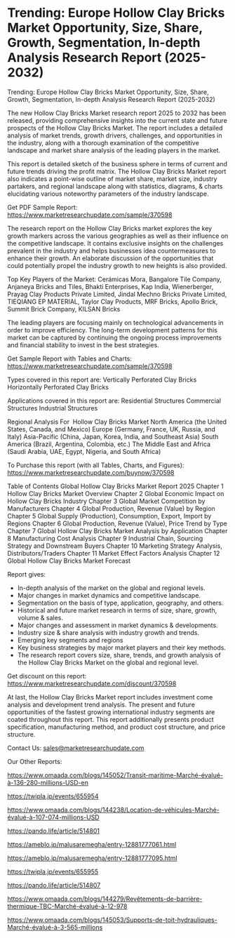# Trending: Europe Hollow Clay Bricks Market Opportunity, Size, Share, Growth, Segmentation, In-depth Analysis Research Report (2025-2032)
 Trending: Europe Hollow Clay Bricks Market Opportunity, Size, Share, Growth, Segmentation, In-depth Analysis Research Report (2025-2032)

The new Hollow Clay Bricks Market research report 2025 to 2032 has been released, providing comprehensive insights into the current state and future prospects of the Hollow Clay Bricks Market. The report includes a detailed analysis of market trends, growth drivers, challenges, and opportunities in the industry, along with a thorough examination of the competitive landscape and market share analysis of the leading players in the market.

This report is detailed sketch of the business sphere in terms of current and future trends driving the profit matrix. The Hollow Clay Bricks Market report also indicates a point-wise outline of market share, market size, industry partakers, and regional landscape along with statistics, diagrams, & charts elucidating various noteworthy parameters of the industry landscape.

Get PDF Sample Report: https://www.marketresearchupdate.com/sample/370598

The research report on the Hollow Clay Bricks market explores the key growth markers across the various geographies as well as their influence on the competitive landscape. It contains exclusive insights on the challenges prevalent in the industry and helps businesses idea countermeasures to enhance their growth. An elaborate discussion of the opportunities that could potentially propel the industry growth to new heights is also provided.

Top Key Players of the Market:
Cerámicas Mora, Bangalore Tile Company, Anjaneya Bricks and Tiles, Bhakti Enterprises, Kap India, Wienerberger, Prayag Clay Products Private Limited, Jindal Mechno Bricks Private Limited, TIEQIANG EP MATERIAL, Taylor Clay Products, MRF Bricks, Apollo Brick, Summit Brick Company, KILSAN Bricks


The leading players are focusing mainly on technological advancements in order to improve efficiency. The long-term development patterns for this market can be captured by continuing the ongoing process improvements and financial stability to invest in the best strategies.

Get Sample Report with Tables and Charts: https://www.marketresearchupdate.com/sample/370598

Types covered in this report are:
Vertically Perforated Clay Bricks
Horizontally Perforated Clay Bricks


Applications covered in this report are:
Residential Structures
Commercial Structures
Industrial Structures


Regional Analysis For  Hollow Clay Bricks Market
North America (the United States, Canada, and Mexico)
Europe (Germany, France, UK, Russia, and Italy)
Asia-Pacific (China, Japan, Korea, India, and Southeast Asia)
South America (Brazil, Argentina, Colombia, etc.)
The Middle East and Africa (Saudi Arabia, UAE, Egypt, Nigeria, and South Africa)

To Purchase this report (with all Tables, Charts, and Figures): https://www.marketresearchupdate.com/buynow/370598

Table of Contents
Global Hollow Clay Bricks Market Report 2025
Chapter 1 Hollow Clay Bricks Market Overview
Chapter 2 Global Economic Impact on Hollow Clay Bricks Industry
Chapter 3 Global Market Competition by Manufacturers
Chapter 4 Global Production, Revenue (Value) by Region
Chapter 5 Global Supply (Production), Consumption, Export, Import by Regions
Chapter 6 Global Production, Revenue (Value), Price Trend by Type
Chapter 7 Global Hollow Clay Bricks Market Analysis by Application
Chapter 8 Manufacturing Cost Analysis
Chapter 9 Industrial Chain, Sourcing Strategy and Downstream Buyers
Chapter 10 Marketing Strategy Analysis, Distributors/Traders
Chapter 11 Market Effect Factors Analysis
Chapter 12 Global Hollow Clay Bricks Market Forecast

Report gives:

- In-depth analysis of the market on the global and regional levels.
- Major changes in market dynamics and competitive landscape.
- Segmentation on the basis of type, application, geography, and others.
- Historical and future market research in terms of size, share, growth, volume & sales.
- Major changes and assessment in market dynamics & developments.
- Industry size & share analysis with industry growth and trends.
- Emerging key segments and regions
- Key business strategies by major market players and their key methods.
- The research report covers size, share, trends, and growth analysis of the Hollow Clay Bricks Market on the global and regional level.

Get discount on this report: https://www.marketresearchupdate.com/discount/370598

At last, the Hollow Clay Bricks Market report includes investment come analysis and development trend analysis. The present and future opportunities of the fastest growing international industry segments are coated throughout this report. This report additionally presents product specification, manufacturing method, and product cost structure, and price structure.

Contact Us:
sales@marketresearchupdate.com

Our Other Reports:

https://www.omaada.com/blogs/145052/Transit-maritime-Marché-évalué-à-136-280-millions-USD-en

https://twipla.jp/events/655954

https://www.omaada.com/blogs/144238/Location-de-véhicules-Marché-évalué-à-107-074-millions-USD

https://pando.life/article/514801

https://ameblo.jp/malusaremegha/entry-12881777061.html

https://ameblo.jp/malusaremegha/entry-12881777095.html

https://twipla.jp/events/655955

https://pando.life/article/514807

https://www.omaada.com/blogs/144279/Revêtements-de-barrière-thermique-TBC-Marché-évalué-à-12-978

https://www.omaada.com/blogs/145053/Supports-de-toit-hydrauliques-Marché-évalué-à-3-565-millions
